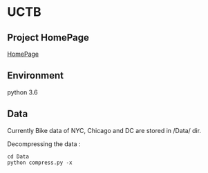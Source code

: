 # UCTB

## Project HomePage

[HomePage](https://di-chai.github.io/UCTB/index.html)

## Environment

python 3.6

## Data

Currently Bike data of NYC, Chicago and DC are stored in /Data/ dir. 

Decompressing the data : 

```
cd Data
python compress.py -x
```


